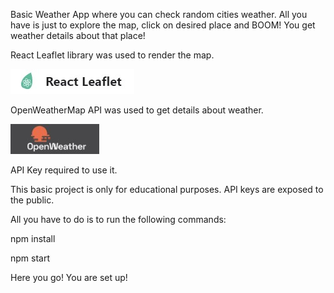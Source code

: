 Basic Weather App where you can check random cities weather. All you have is just to explore the map, click on desired
place and BOOM! You get weather details about that place! 


React Leaflet library was used to render the map.

![](public/react-leaflet.jpg)


OpenWeatherMap API was used to get details about weather.

 ![](public/openweathermap.jpg)

 API Key required to use it.


 This basic project is only for educational purposes. API keys are exposed to the public.


All you have to do is to run the following commands:

npm install

npm start

Here you go! You are set up!

